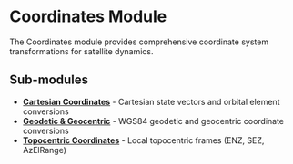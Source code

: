 # Coordinates Module

The Coordinates module provides comprehensive coordinate system transformations for satellite dynamics.

## Sub-modules

- **[Cartesian Coordinates](cartesian.md)** - Cartesian state vectors and orbital element conversions
- **[Geodetic & Geocentric](geodetic.md)** - WGS84 geodetic and geocentric coordinate conversions
- **[Topocentric Coordinates](topocentric.md)** - Local topocentric frames (ENZ, SEZ, AzElRange)
